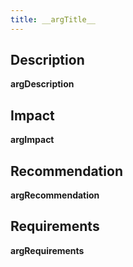 ```yaml
---
title: __argTitle__
---
```


## Description

__argDescription__

## Impact

__argImpact__

## Recommendation

__argRecommendation__

## Requirements

__argRequirements__
